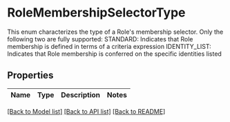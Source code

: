 # RoleMembershipSelectorType

This enum characterizes the type of a Role's membership selector. Only the following two are fully supported:  STANDARD: Indicates that Role membership is defined in terms of a criteria expression  IDENTITY_LIST: Indicates that Role membership is conferred on the specific identities listed

## Properties
Name | Type | Description | Notes
------------ | ------------- | ------------- | -------------

[[Back to Model list]](../README.md#documentation-for-models) [[Back to API list]](../README.md#documentation-for-api-endpoints) [[Back to README]](../README.md)


